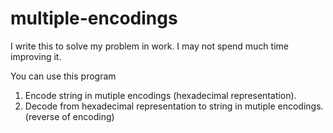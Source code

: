 # multiple-encodings
I write this to solve my problem in work. I may not spend much time improving it.

You can use this program
1. Encode string in mutiple encodings (hexadecimal representation).
2. Decode from hexadecimal representation to string in mutiple encodings. (reverse of encoding)
